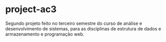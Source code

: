 # project-ac3
Segundo projeto feito no terceiro semestre do curso de análise e desenvolvimento de sistemas, para as disciplinas de estrutura de dados e armazenamento e programação web.
